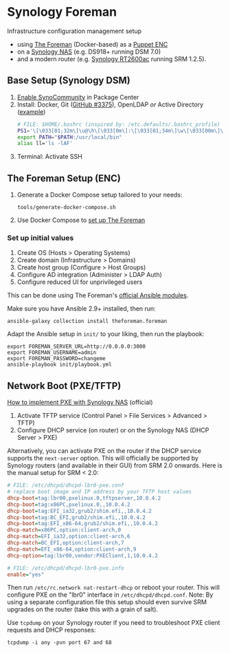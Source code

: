 Synology Foreman
================

Infrastructure configuration management setup

- using [The Foreman](https://theforeman.org/) (Docker-based) as a
  [Puppet ENC](https://puppet.com/docs/puppet/7.1/nodes_external.html)
- on a [Synology NAS](https://www.synology.com/en-global/products/series/home) (e.g. DS918+ running DSM 7.0)
- and a modern router (e.g. [Synology RT2600ac](https://www.synology.com/en-global/products/RT2600ac) running SRM 1.2.5).

Base Setup (Synology DSM)
-------------------------

1. [Enable SynoCommunity](https://synocommunity.com/) in Package Center
1. Install: Docker, Git ([GitHub #3375](https://github.com/SynoCommunity/spksrc/issues/3375#issuecomment-407526024)),
   OpenLDAP _or_ Active Directory ([example](https://blog.cubieserver.de/2018/synology-nas-samba-nfs-and-kerberos-with-freeipa-ldap/))
   ```bash
   # FILE: $HOME/.bashrc (inspired by: /etc.defaults/.bashrc_profile)
   PS1='\[\033[01;32m\]\u@\h\[\033[0m\]:\[\033[01;34m\]\w\[\033[00m\]\$ '
   export PATH="$PATH:/usr/local/bin"
   alias ll='ls -lAF'
   ```
1. Terminal: Activate SSH

The Foreman Setup (ENC)
-----------------------

1. Generate a Docker Compose setup tailored to your needs:
   ```console
   tools/generate-docker-compose.sh
   ```
1. Use Docker Compose to [set up The Foreman](
   https://github.com/theforeman/foreman/blob/develop/developer_docs/containers.asciidoc)

### Set up initial values

1. Create OS (Hosts > Operating Systems)
1. Create domain (Infrastructure > Domains)
1. Create host group (Configure > Host Groups)
1. Configure AD integration (Administer > LDAP Auth)
1. Configure reduced UI for unprivileged users

This can be done using The Foreman's [official Ansible modules](
https://theforeman.github.io/foreman-ansible-modules/develop/plugins/).

Make sure you have Ansible 2.9+ installed, then run:

```console
ansible-galaxy collection install theforeman.foreman
```

Adapt the Ansible setup in `init/` to your liking, then run the playbook:

```console
export FOREMAN_SERVER_URL=http://0.0.0.0:3000
export FOREMAN_USERNAME=admin
export FOREMAN_PASSWORD=changeme
ansible-playbook init/playbook.yml
```

Network Boot (PXE/TFTP)
-----------------------

[How to implement PXE with Synology NAS](https://www.synology.com/en-global/knowledgebase/DSM/tutorial/General/How_to_implement_PXE_with_Synology_NAS) (official)

1. Activate TFTP service (Control Panel > File Services > Advanced > TFTP)
1. Configure DHCP service (on router) or on the Synology NAS (DHCP Server > PXE)

Alternatively, you can activate PXE on the router if the DHCP service supports
the `next-server` option. This will officially be supported by Synology routers
(and available in their GUI) from SRM 2.0 onwards. Here is the manual setup for
SRM < 2.0:

```ini
# FILE: /etc/dhcpd/dhcpd-lbr0-pxe.conf
# replace boot image and IP address by your TFTP host values
dhcp-boot=tag:lbr00,pxelinux.0,tftpserver,10.0.4.2
dhcp-boot=tag:x86PC,pxelinux.0,,10.0.4.2
dhcp-boot=tag:EFI_ia32,grub2/shim.efi,,10.0.4.2
dhcp-boot=tag:BC_EFI,grub2/shim.efi,,10.0.4.2
dhcp-boot=tag:EFI_x86-64,grub2/shim.efi,,10.0.4.2
dhcp-match=x86PC,option:client-arch,0
dhcp-match=EFI_ia32,option:client-arch,6
dhcp-match=BC_EFI,option:client-arch,7
dhcp-match=EFI_x86-64,option:client-arch,9
dhcp-option=tag:lbr00,vendor:PXEClient,1,10.0.4.2
```
```ini
# FILE: /etc/dhcpd/dhcpd-lbr0-pxe.info
enable="yes"
```

Then run `/etc/rc.network nat-restart-dhcp` or reboot your router.
This will configure PXE on the "lbr0" interface in `/etc/dhcpd/dhcpd.conf`.
Note: By using a separate configuration file this setup should even survive
SRM upgrades on the router (take this with a grain of salt).

Use `tcpdump` on your Synology router if you need to troubleshoot PXE client
requests and DHCP responses:

```console
tcpdump -i any -pvn port 67 and 68
```
